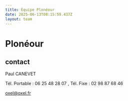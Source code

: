 ```yaml
---
title: Équipe Plonéour 
date: 2025-06-13T08:15:59.437Z
layout: team
---
```


# Plonéour 



## contact 

Paul CANEVET

Tél. Portable : 06 25 48 28 07 , Tél. Fixe : 02 98 87 68 46

oxel@oxel.fr

